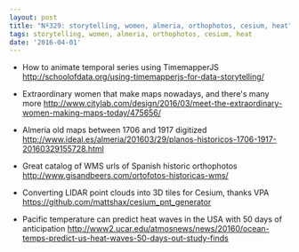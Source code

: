 ```yaml
---
layout: post
title: "Nº329: storytelling, women, almeria, orthophotos, cesium, heat"
tags: storytelling, women, almeria, orthophotos, cesium, heat
date: '2016-04-01'
---
```


* How to animate temporal series using TimemapperJS
  http://schoolofdata.org/using-timemapperjs-for-data-storytelling/

* Extraordinary women that make maps nowadays, and there's many more
  http://www.citylab.com/design/2016/03/meet-the-extraordinary-women-making-maps-today/475656/

* Almeria old maps between 1706 and 1917 digitized
  http://www.ideal.es/almeria/201603/29/planos-historicos-1706-1917-20160329155728.html

* Great catalog of WMS urls of Spanish historic orthophotos
  http://www.gisandbeers.com/ortofotos-historicas-wms/

* Converting LIDAR point clouds into 3D tiles for Cesium, thanks VPA
  https://github.com/mattshax/cesium_pnt_generator

* Pacific temperature can predict heat waves in the USA with 50 days of anticipation
  http://www2.ucar.edu/atmosnews/news/20160/ocean-temps-predict-us-heat-waves-50-days-out-study-finds
